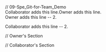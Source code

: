 // 09-Spe_Git-for-Team_Demo  
Collaborator adds this line.Owner adds this line.  
Owner adds this line -- 2.  

Collaborator adds this line -- 2.


// Owner's Section  



// Collaborator's Section  


